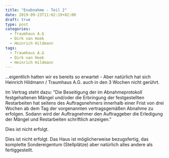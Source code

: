 ```yaml
---
title: "Enabnahme - Teil 2"
date: 2019-09-23T11:02:19+02:00
draft: true
type: post
categories:
  - Traumhaus A.G
  - Dirk van Hoek
  - Heinrich Hildmann
tags:
  - Traumhaus A.G
  - Dirk van Hoek
  - Heinrich Hildmann
---
```


...eigentlich hatten wir es bereits so erwartet - Aber natürlich hat sich Heinrich Hildmann / Traumhaus A.G. auch in den 3 Wochen nicht gerührt.

Im Vertrag steht dazu: "Die Beseitigung der im Abnahmeprotokoll festgehaltenen Mängel und/oder die Erbringung der festgestellten Restarbeiten hat seitens des Auftragsnehmers innerhalb einer Frist von drei Wochen ab dem Tag der vorgenannten vertragsgemäßen Abnahme zu erfolgen. Sodann wird der Auftragnehmer den Auftraggeber die Erledigung der Mängel und Restarbeiten schriftlich anzeigen."

Dies ist nicht erfolgt.

Dies ist nicht erfolgt. Das Haus ist möglicherweise bezugsfertig, das komplette Sondereigentum (Stellplätze) aber natürlich alles andere als fertiggestellt.


